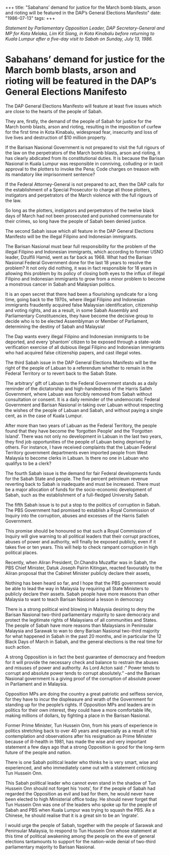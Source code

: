 +++ 
title: "Sabahans’ demand for justice for the March bomb blasts, arson and rioting will be featured in the DAP’s General Elections Manifesto"
date: "1986-07-13"
tags:
+++

_Statement by Parliamentary Opposition Leader, DAP Secretary-General and MP for Kota Melaka, Lim Kit Siang, in Kota Kinabalu before returning to Kuala Lumpur after a five-day visit to Sabah on Sunday, July 13, 1986._

# Sabahans’ demand for justice for the March bomb blasts, arson and rioting will be featured in the DAP’s General Elections Manifesto

The DAP General Elections Manifesto will feature at least five issues which are close to the hearts of the people of Sabah.</u>

They are, firstly, the demand of the people of Sabah for justice for the March bomb blasts, arson and rioting, resulting in the imposition of curfew for the first time in Kota Kinabalu, widespread fear, insecurity and loss of live lives and destruction of $10 million property.

If the Barisan Nasional Government is not prepared to visit the full rigours of the law on the perpetrators of the March bomb blasts, arson and rioting, it has clearly abdicated from its constitutional duties. It is because the Barisan Nasional in Kuala Lumpur was responsible in conniving, colluding or in tacit approval to the plotters to invoke the Pena; Code charges on treason with its mandatory like imprisonment sentence?

If the Federal Attorney-General is not prepared to act, then the DAP calls for the establishment of a Special Prosecutor to charge all those plotters, instigators and perpetrators of the March violence with the full rigours of the law.

So long as the plotters, instigators and perpetrators of the twelve black days of March had not been prosecuted and punished commensurate for their crimes, so long have the people of Sabah been denied justice.

The second Sabah issue which all feature in the DAP General Elections Manifesto will be the illegal Filipino and Indonesian immigrants.

The Barisan Nasional must bear full responsibility for the problem of the illegal Filipino and Indonesian immigrants, which according to former USNO leader, Dzulfili Hamid, went as far back as 1968. What had the Barisan Nasional Federal Government done for the last 18 years to resolve the problem? It not only did nothing, it was in fact responsible for 18 years in allowing this problem by its policy of closing both eyes to the influx of illegal Filipino and Indonesian immigrants to grow from a minor problem to become a monstrous cancer in Sabah and Malaysian politics.

It is an open secret that there had been a flourishing syndicate for a long time, going back to the       1970s, where illegal Filipino and Indonesian immigrants fraudently acquired false Malaysian identification, citizenship and voting rights, and as a result, in some Sabah Assembly and Parliamentary Constituencies, they have become the decisive group to decide who is to be elected Assemblyman or Member of Parliament, determining the destiny of Sabah and Malaysia!

The Dap wants every illegal Filipino and Indonesian immigrants to be deported, and every ‘phantom’ citizen to be exposed through a state-wide verification exercise of all dubious illegal Filipino and Indonesian immigrants who had acquired false citizenship papers, and cast illegal votes.

The third Sabah issue in the DAP General Elections Manifesto will be the right of the people of Labuan to a referendum whether to remain in the Federal Territory or to revert back to the Sabah State.

The arbitrary’ gift of Labuan to the Federal Government stands as a daily reminder of the dictatorship and high-handedness of the Harris Salleh Government, where Labuan was forcibly removed from Sabah without consultation or consent. It is a daily reminder of the undemocratic Federal Government and Barisan Nasional in taking over Labuan without respecting the wishes of the people of Labuan and Sabah, and without paying a single cent, as in the case of Kuala Lumpur.

After more than two years of Labuan as the Federal Territory, the people found that they have become the ‘forgotten People’ and the ‘Forgotten Island’. There was not only no development in Labuan in the last two years, they find job opportunities of the people of Labuan being deprived by others. For instance, I have received complaints that the Labuan Federal Territory government departments even imported people from West Malaysia to become clerks in Labuan. Is there no one in Labuan who qualifys to be a clerk?

The fourth Sabah issue is the demand for fair Federal developments funds for the Sabah State and people. The five percent petroleum revenue reverting back to Sabah is inadequate and must be increased. There must be a major allocation of funds for the socio-economic development of Sabah, such as the establishment of a full-fledged University Sabah.

The fifth Sabah issue is to put a stop to the politics of corruption in Sabah. The PBS Government had promised to establish a Royal Commission of Inquiry into the corruption, abuses and excesses of the Harris Salleh Government.

This promise should be honoured so that such a Royal Commission of Inquiry will give warning to all political leaders that their corrupt practices, abuses of power and authority, will finally be exposed publicly, even if it takes five or ten years. This will help to check rampant corruption in high political places.

Recently, when Aliran President, Dr.Chandra Muzaffar was in Sabah, the PBS Chief Minister, Datuk Joseph Pairin Kitingan, reacted favourably to the Aliran proposal that the Cabinet Minister publicly declare their assets,

Nothing has been heard so far, and I hope that the PBS government would be able to lead the way in Malaysia by requiring all State Ministers to publicly declare their assets.
Sabah people have more reasons than other Malaysia to want to teach Barisan Nasional a lesson in democracy

There is a strong political wind blowing in Malaysia desiring to deny the Barisan Nasional two-third parliamentary majority to save democracy and protect the legitimate rights of Malaysians of all communities and States.
The people of Sabah have more reasons than Malaysians in Peninsular Malaysia and Sarawak to wan to deny Barisan Nasional two-third majority for what happened in Sabah in the past 20 months, and in particular the 12 Black Days of March in Sabah, and the general elections is the real time for such action.

A strong Opposition is in fact the best guarantee of democracy and freedom for it will provide the necessary check and balance to restrain the abuses and misuses of power and authority. As Lord Acton said :” Power tends to corrupt and absolute power tends to corrupt absolutely.” –and the Barisan Nasional government is a giving proof of the corruption of absolute power in Parliament and in Malaysia.

Opposition MPs are doing the country a great patriotic and selfless service, for they have to incur the displeasure and wrath of the Government for standing up for the people’s rights. If Opposition MPs and leaders are in politics for their own interest, they could have a more comfortable life, making millions of dollars, by fighting a place in the Barisan Nasional.

Former Prime Minister, Tun Hussein Onn, from his years of experience in politics stretching back to over 40 years and especially as a result of his contemplation and observations after his resignation as Prime Minister because of ill-health in 1981, has made the wise and very important statement a few days ago that a strong Opposition is good for the long-term future of the people and nation. 

There is one Sabah political leader who thinks he is very smart, wise and experienced, and who immediately came out with a statement criticising Tun Hussein Onn.

This Sabah political leader who cannot even stand in the shadow of Tun Hussein Onn should not forget his ‘roots’, for if the people of Sabah had regarded the Opposition as evil and bad for them, he would never have been elected to high Ministerial office today. He should never forget that Tun Hussein Onn was one of the leaders who spoke up for the people of Sabah and PBS when Kuala Lumpur was trying to squash the PBS. As a Chinese, he should realise that it is a great sin to be an ‘ingrate’.

I would urge the people of Sabah, together with the people of Sarawak and Peninsular Malaysia, to respond to Tun Hussein Onn whose statement at this time of political awakening among the people on the eve of general elections tantamounts to support for the nation-wide denial of two-third parliamentary majority to Barisan Nasional.

 
